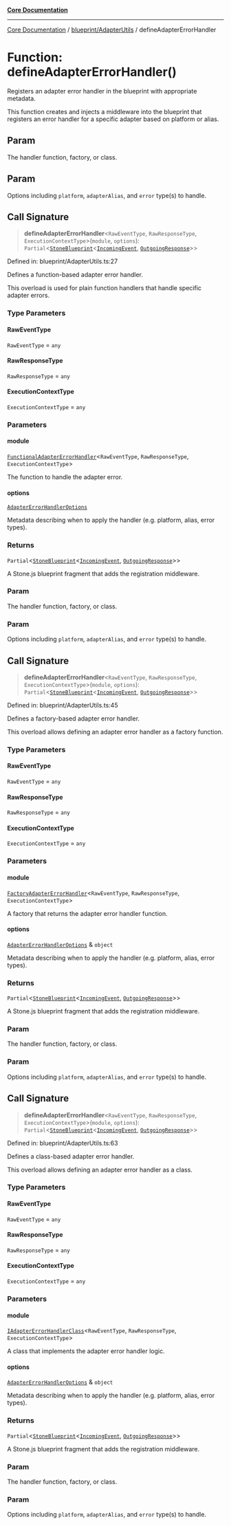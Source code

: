 [**Core Documentation**](../../../README.md)

***

[Core Documentation](../../../README.md) / [blueprint/AdapterUtils](../README.md) / defineAdapterErrorHandler

# Function: defineAdapterErrorHandler()

Registers an adapter error handler in the blueprint with appropriate metadata.

This function creates and injects a middleware into the blueprint that registers
an error handler for a specific adapter based on platform or alias.

## Param

The handler function, factory, or class.

## Param

Options including `platform`, `adapterAlias`, and `error` type(s) to handle.

## Call Signature

> **defineAdapterErrorHandler**\<`RawEventType`, `RawResponseType`, `ExecutionContextType`\>(`module`, `options`): `Partial`\<[`StoneBlueprint`](../../../options/StoneBlueprint/interfaces/StoneBlueprint.md)\<[`IncomingEvent`](../../../events/IncomingEvent/classes/IncomingEvent.md), [`OutgoingResponse`](../../../events/OutgoingResponse/classes/OutgoingResponse.md)\>\>

Defined in: blueprint/AdapterUtils.ts:27

Defines a function-based adapter error handler.

This overload is used for plain function handlers that handle specific adapter errors.

### Type Parameters

#### RawEventType

`RawEventType` = `any`

#### RawResponseType

`RawResponseType` = `any`

#### ExecutionContextType

`ExecutionContextType` = `any`

### Parameters

#### module

[`FunctionalAdapterErrorHandler`](../../../declarations/type-aliases/FunctionalAdapterErrorHandler.md)\<`RawEventType`, `RawResponseType`, `ExecutionContextType`\>

The function to handle the adapter error.

#### options

[`AdapterErrorHandlerOptions`](../../../declarations/interfaces/AdapterErrorHandlerOptions.md)

Metadata describing when to apply the handler (e.g. platform, alias, error types).

### Returns

`Partial`\<[`StoneBlueprint`](../../../options/StoneBlueprint/interfaces/StoneBlueprint.md)\<[`IncomingEvent`](../../../events/IncomingEvent/classes/IncomingEvent.md), [`OutgoingResponse`](../../../events/OutgoingResponse/classes/OutgoingResponse.md)\>\>

A Stone.js blueprint fragment that adds the registration middleware.

### Param

The handler function, factory, or class.

### Param

Options including `platform`, `adapterAlias`, and `error` type(s) to handle.

## Call Signature

> **defineAdapterErrorHandler**\<`RawEventType`, `RawResponseType`, `ExecutionContextType`\>(`module`, `options`): `Partial`\<[`StoneBlueprint`](../../../options/StoneBlueprint/interfaces/StoneBlueprint.md)\<[`IncomingEvent`](../../../events/IncomingEvent/classes/IncomingEvent.md), [`OutgoingResponse`](../../../events/OutgoingResponse/classes/OutgoingResponse.md)\>\>

Defined in: blueprint/AdapterUtils.ts:45

Defines a factory-based adapter error handler.

This overload allows defining an adapter error handler as a factory function.

### Type Parameters

#### RawEventType

`RawEventType` = `any`

#### RawResponseType

`RawResponseType` = `any`

#### ExecutionContextType

`ExecutionContextType` = `any`

### Parameters

#### module

[`FactoryAdapterErrorHandler`](../../../declarations/type-aliases/FactoryAdapterErrorHandler.md)\<`RawEventType`, `RawResponseType`, `ExecutionContextType`\>

A factory that returns the adapter error handler function.

#### options

[`AdapterErrorHandlerOptions`](../../../declarations/interfaces/AdapterErrorHandlerOptions.md) & `object`

Metadata describing when to apply the handler (e.g. platform, alias, error types).

### Returns

`Partial`\<[`StoneBlueprint`](../../../options/StoneBlueprint/interfaces/StoneBlueprint.md)\<[`IncomingEvent`](../../../events/IncomingEvent/classes/IncomingEvent.md), [`OutgoingResponse`](../../../events/OutgoingResponse/classes/OutgoingResponse.md)\>\>

A Stone.js blueprint fragment that adds the registration middleware.

### Param

The handler function, factory, or class.

### Param

Options including `platform`, `adapterAlias`, and `error` type(s) to handle.

## Call Signature

> **defineAdapterErrorHandler**\<`RawEventType`, `RawResponseType`, `ExecutionContextType`\>(`module`, `options`): `Partial`\<[`StoneBlueprint`](../../../options/StoneBlueprint/interfaces/StoneBlueprint.md)\<[`IncomingEvent`](../../../events/IncomingEvent/classes/IncomingEvent.md), [`OutgoingResponse`](../../../events/OutgoingResponse/classes/OutgoingResponse.md)\>\>

Defined in: blueprint/AdapterUtils.ts:63

Defines a class-based adapter error handler.

This overload allows defining an adapter error handler as a class.

### Type Parameters

#### RawEventType

`RawEventType` = `any`

#### RawResponseType

`RawResponseType` = `any`

#### ExecutionContextType

`ExecutionContextType` = `any`

### Parameters

#### module

[`IAdapterErrorHandlerClass`](../../../declarations/type-aliases/IAdapterErrorHandlerClass.md)\<`RawEventType`, `RawResponseType`, `ExecutionContextType`\>

A class that implements the adapter error handler logic.

#### options

[`AdapterErrorHandlerOptions`](../../../declarations/interfaces/AdapterErrorHandlerOptions.md) & `object`

Metadata describing when to apply the handler (e.g. platform, alias, error types).

### Returns

`Partial`\<[`StoneBlueprint`](../../../options/StoneBlueprint/interfaces/StoneBlueprint.md)\<[`IncomingEvent`](../../../events/IncomingEvent/classes/IncomingEvent.md), [`OutgoingResponse`](../../../events/OutgoingResponse/classes/OutgoingResponse.md)\>\>

A Stone.js blueprint fragment that adds the registration middleware.

### Param

The handler function, factory, or class.

### Param

Options including `platform`, `adapterAlias`, and `error` type(s) to handle.
